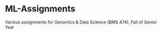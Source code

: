 # ML-Assignments
Various assignments for Genomics &amp; Data Science (BMS 474), Fall of Senior Year
